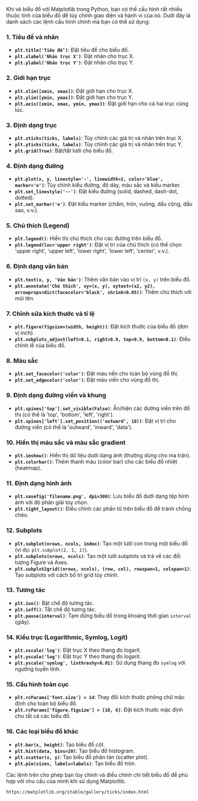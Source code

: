 Khi vẽ biểu đồ với Matplotlib trong Python, bạn có thể cấu hình rất nhiều thuộc tính của biểu đồ để tùy chỉnh giao diện và hành vi của nó. Dưới đây là danh sách các lệnh cấu hình chính mà bạn có thể sử dụng:

### 1. **Tiêu đề và nhãn**
- **`plt.title('Tiêu đề')`**: Đặt tiêu đề cho biểu đồ.
- **`plt.xlabel('Nhãn trục X')`**: Đặt nhãn cho trục X.
- **`plt.ylabel('Nhãn trục Y')`**: Đặt nhãn cho trục Y.

### 2. **Giới hạn trục**
- **`plt.xlim([xmin, xmax])`**: Đặt giới hạn cho trục X.
- **`plt.ylim([ymin, ymax])`**: Đặt giới hạn cho trục Y.
- **`plt.axis([xmin, xmax, ymin, ymax])`**: Đặt giới hạn cho cả hai trục cùng lúc.

### 3. **Định dạng trục**
- **`plt.xticks(ticks, labels)`**: Tùy chỉnh các giá trị và nhãn trên trục X.
- **`plt.yticks(ticks, labels)`**: Tùy chỉnh các giá trị và nhãn trên trục Y.
- **`plt.grid(True)`**: Bật/tắt lưới cho biểu đồ.

### 4. **Định dạng đường**
- **`plt.plot(x, y, linestyle='-', linewidth=2, color='blue', marker='o')`**: Tùy chỉnh kiểu đường, độ dày, màu sắc và kiểu marker.
- **`plt.set_linestyle('--')`**: Đặt kiểu đường (solid, dashed, dash-dot, dotted).
- **`plt.set_marker('o')`**: Đặt kiểu marker (chấm, tròn, vuông, dấu cộng, dấu sao, v.v.).

### 5. **Chú thích (Legend)**
- **`plt.legend()`**: Hiển thị chú thích cho các đường trên biểu đồ.
- **`plt.legend(loc='upper right')`**: Đặt vị trí của chú thích (có thể chọn 'upper right', 'upper left', 'lower right', 'lower left', 'center', v.v.).

### 6. **Định dạng văn bản**
- **`plt.text(x, y, 'Văn bản')`**: Thêm văn bản vào vị trí `(x, y)` trên biểu đồ.
- **`plt.annotate('Chú thích', xy=(x, y), xytext=(x2, y2), arrowprops=dict(facecolor='black', shrink=0.05))`**: Thêm chú thích với mũi tên.

### 7. **Chỉnh sửa kích thước và tỉ lệ**
- **`plt.figure(figsize=(width, height))`**: Đặt kích thước của biểu đồ (đơn vị inch).
- **`plt.subplots_adjust(left=0.1, right=0.9, top=0.9, bottom=0.1)`**: Điều chỉnh lề của biểu đồ.

### 8. **Màu sắc**
- **`plt.set_facecolor('color')`**: Đặt màu nền cho toàn bộ vùng đồ thị.
- **`plt.set_edgecolor('color')`**: Đặt màu viền cho vùng đồ thị.

### 9. **Định dạng đường viền và khung**
- **`plt.spines['top'].set_visible(False)`**: Ẩn/hiện các đường viền trên đồ thị (có thể là 'top', 'bottom', 'left', 'right').
- **`plt.spines['left'].set_position(('outward', 10))`**: Đặt vị trí cho đường viền (có thể là 'outward', 'inward', 'data').

### 10. **Hiển thị màu sắc và màu sắc gradient**
- **`plt.imshow()`**: Hiển thị dữ liệu dưới dạng ảnh (thường dùng cho ma trận).
- **`plt.colorbar()`**: Thêm thanh màu (color bar) cho các biểu đồ nhiệt (heatmap).

### 11. **Định dạng hình ảnh**
- **`plt.savefig('filename.png', dpi=300)`**: Lưu biểu đồ dưới dạng tệp hình ảnh với độ phân giải tùy chọn.
- **`plt.tight_layout()`**: Điều chỉnh các phần tử trên biểu đồ để tránh chồng chéo.

### 12. **Subplots**
- **`plt.subplot(nrows, ncols, index)`**: Tạo một lưới con trong một biểu đồ (ví dụ: `plt.subplot(2, 1, 1)`).
- **`plt.subplots(nrows, ncols)`**: Tạo một lưới subplots và trả về các đối tượng Figure và Axes.
- **`plt.subplot2grid((nrows, ncols), (row, col), rowspan=1, colspan=1)`**: Tạo subplots với cách bố trí grid tùy chỉnh.

### 13. **Tương tác**
- **`plt.ion()`**: Bật chế độ tương tác.
- **`plt.ioff()`**: Tắt chế độ tương tác.
- **`plt.pause(interval)`**: Tạm dừng biểu đồ trong khoảng thời gian `interval` (giây).

### 14. **Kiểu trục (Logarithmic, Symlog, Logit)**
- **`plt.xscale('log')`**: Đặt trục X theo thang đo logarit.
- **`plt.yscale('log')`**: Đặt trục Y theo thang đo logarit.
- **`plt.yscale('symlog', linthreshy=0.01)`**: Sử dụng thang đo `symlog` với ngưỡng tuyến tính.

### 15. **Cấu hình toàn cục**
- **`plt.rcParams['font.size'] = 14`**: Thay đổi kích thước phông chữ mặc định cho toàn bộ biểu đồ.
- **`plt.rcParams['figure.figsize'] = [10, 6]`**: Đặt kích thước mặc định cho tất cả các biểu đồ.

### 16. **Các loại biểu đồ khác**
- **`plt.bar(x, height)`**: Tạo biểu đồ cột.
- **`plt.hist(data, bins=20)`**: Tạo biểu đồ histogram.
- **`plt.scatter(x, y)`**: Tạo biểu đồ phân tán (scatter plot).
- **`plt.pie(sizes, labels=labels)`**: Tạo biểu đồ tròn.

Các lệnh trên cho phép bạn tùy chỉnh và điều chỉnh chi tiết biểu đồ để phù hợp với nhu cầu của mình khi sử dụng Matplotlib.


 
	https://matplotlib.org/stable/gallery/ticks/index.html
